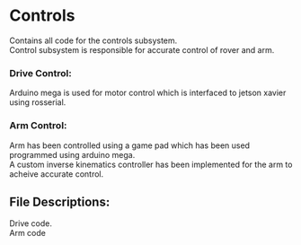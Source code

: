 # Controls
Contains all code for the controls subsystem.</br>
Control subsystem is responsible for accurate control of rover and arm.
### Drive Control:
Arduino mega is used for motor control which is interfaced to jetson xavier using rosserial.
### Arm Control:
Arm has been controlled using a game pad which has been used programmed using arduino mega.</br>A custom inverse kinematics controller has been implemented for the arm to acheive accurate control.
## File Descriptions:
Drive code.</br>
Arm code
